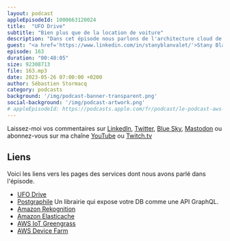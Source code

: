 ```yaml
---
layout: podcast
appleEpisodeId: 1000663120024
title:  "UFO Drive"
subtitle: "Bien plus que de la location de voiture"
description: "Dans cet épisode nous parlons de l'architecture cloud de UFO Drive. UFO Drive loue des véhicules électriques à partir d'une app uniquement, sans bureaux pour réserver, prendre en charge ou restituer le véhicule. Quelle infrastructure cloud est nécessaire pour supporter ce business ? Quelles technologies sont utilisées pour enregistrer les utilisateurs et leur livrer le contrat et la clé du véhicule? Quelles technologies sont utilisées lors du retour du véhicule sur son emplacement de parking ? Spoiler alert, on parle de GraphQL, d'apprentissage machine et de IoT."
guest: "<a href='https://www.linkedin.com/in/stanyblanvalet/'>Stany Blanvalet</a>, CTO et <a href='https://www.linkedin.com/in/paul-schmitt-955b36138/'>Paul Schmitt</a>, Resp. Architecture, tous deux chez UFO Drive."
episode: 163
duration: "00:48:05"
size: 92308713
file: 163.mp3
date: 2023-05-26 07:00:00 +0200
author: Sébastien Stormacq
category: podcasts
background: '/img/podcast-banner-transparent.png'
social-background: '/img/podcast-artwork.png'
# appleEpisodeId: https://podcasts.apple.com/fr/podcast/le-podcast-aws-en-français/id1452118442
---
```


Laissez-moi vos commentaires sur [LinkedIn](https://www.linkedin.com/in/sebastienstormacq/), [Twitter](https://twitter.com/sebsto), [Blue Sky](https://bsky.app/profile/sebsto.bsky.social), [Mastodon](https://awscommunity.social/@sebsto) ou abonnez-vous sur ma chaîne [YouTube](https://www.youtube.com/sebsto) ou [Twitch.tv](https://www.twitch.tv/sebAWS)

## Liens

Voici les liens vers les pages des services dont nous avons parlé dans l'épisode.

- [UFO Drive](https://www.ufodrive.com)
- [Postgraphile](https://www.graphile.org/postgraphile/) Un librairie qui expose votre DB comme une API GraphQL.
- [Amazon Rekognition](https://aws.amazon.com/rekognition/)
- [Amazon Elasticache](https://aws.amazon.com/elasticache/)
- [AWS IoT Greengrass](https://aws.amazon.com/greengrass/)
- [AWS Device Farm](https://aws.amazon.com/device-farm/)


